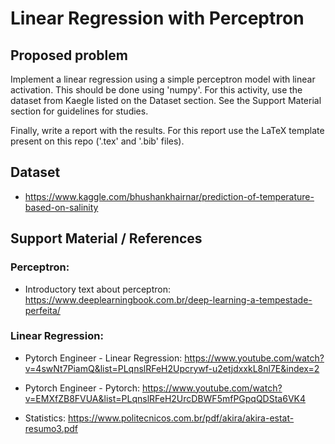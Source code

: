# Linear Regression with Perceptron

## Proposed problem

Implement a linear regression using a simple perceptron model with linear activation. This should be done using 'numpy'. For this activity, use the dataset from Kaegle listed on the Dataset section. See the Support Material section for guidelines for studies.

Finally, write a report with the results. For this report use the LaTeX template present on this repo ('.tex' and '.bib' files).

## Dataset
- https://www.kaggle.com/bhushankhairnar/prediction-of-temperature-based-on-salinity

## Support Material / References

### Perceptron:	
- Introductory text about perceptron: https://www.deeplearningbook.com.br/deep-learning-a-tempestade-perfeita/

### Linear Regression:
- Pytorch Engineer - Linear Regression: https://www.youtube.com/watch?v=4swNt7PiamQ&list=PLqnslRFeH2Upcrywf-u2etjdxxkL8nl7E&index=2
	
- Pytorch Engineer - Pytorch: https://www.youtube.com/watch?v=EMXfZB8FVUA&list=PLqnslRFeH2UrcDBWF5mfPGpqQDSta6VK4
	 
- Statistics: https://www.politecnicos.com.br/pdf/akira/akira-estat-resumo3.pdf